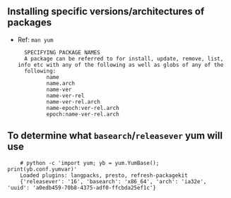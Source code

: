 <!--
Categories:
  - linux
  - redhat
Tags:
  - yum
-->

## Installing specific versions/architectures of packages ##

- Ref: `man yum`

        SPECIFYING PACKAGE NAMES
        A package can be referred to for install, update, remove, list, info etc with any of the following as well as globs of any of the
        following:
               name
               name.arch
               name-ver
               name-ver-rel
               name-ver-rel.arch
               name-epoch:ver-rel.arch
               epoch:name-ver-rel.arch

## To determine what `basearch`/`releasever` yum will use ##


        # python -c 'import yum; yb = yum.YumBase(); print(yb.conf.yumvar)'
        Loaded plugins: langpacks, presto, refresh-packagekit
        {'releasever': '16', 'basearch': 'x86_64', 'arch': 'ia32e', 'uuid': 'a0edb459-70b8-4375-adf0-ffcbda25ef1c'}

        